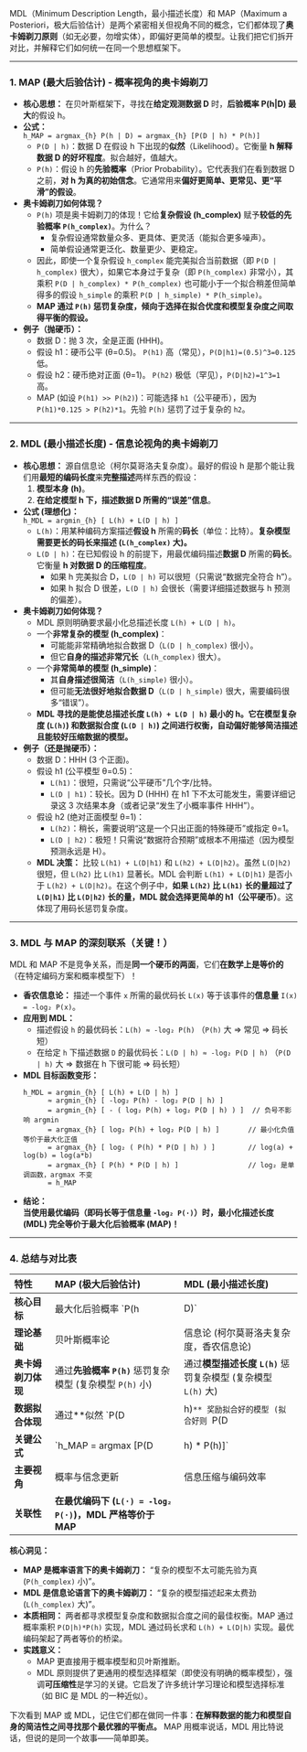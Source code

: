 MDL（Minimum Description Length，最小描述长度）和 MAP（Maximum a Posteriori，极大后验估计）是两个紧密相关但视角不同的概念，它们都体现了**奥卡姆剃刀原则**（如无必要，勿增实体），即偏好更简单的模型。让我们把它们拆开对比，并解释它们如何统一在同一个思想框架下。

---

### 1. MAP (最大后验估计) - 概率视角的奥卡姆剃刀
*   **核心思想：** 在贝叶斯框架下，寻找在**给定观测数据 D** 时，**后验概率 P(h|D) 最大**的假设 h。
*   **公式：**  
    `h_MAP = argmax_{h} P(h | D) = argmax_{h} [P(D | h) * P(h)]`
    *   `P(D | h)`：数据 D 在假设 h 下出现的**似然**（Likelihood）。它衡量 **h 解释数据 D 的好坏程度**。拟合越好，值越大。
    *   `P(h)`：假设 h 的**先验概率**（Prior Probability）。它代表我们在看到数据 D 之前，**对 h 为真的初始信念**。它通常用来**偏好更简单、更常见、更“平滑”的假设**。
*   **奥卡姆剃刀如何体现？**  
    *   `P(h)` 项是奥卡姆剃刀的体现！它给**复杂假设 (h_complex)** 赋予**较低的先验概率 `P(h_complex)`**。为什么？
        *   复杂假设通常数量众多、更具体、更灵活（能拟合更多噪声）。
        *   简单假设通常更泛化、数量更少、更稳定。
    *   因此，即使一个复杂假设 `h_complex` 能完美拟合当前数据（即 `P(D | h_complex)` 很大），如果它本身过于复杂（即 `P(h_complex)` 非常小），其乘积 `P(D | h_complex) * P(h_complex)` 也可能小于一个拟合稍差但简单得多的假设 `h_simple` 的乘积 `P(D | h_simple) * P(h_simple)`。
    *   **MAP 通过 `P(h)` 惩罚复杂度，倾向于选择在拟合优度和模型复杂度之间取得平衡的假设。**
*   **例子（抛硬币）：**
    *   数据 D：抛 3 次，全是正面 (HHH)。
    *   假设 h1：硬币公平 (θ=0.5)。 `P(h1)` 高（常见），`P(D|h1)=(0.5)^3=0.125` 低。
    *   假设 h2：硬币绝对正面 (θ=1)。 `P(h2)` 极低（罕见），`P(D|h2)=1^3=1` 高。
    *   MAP (如设 `P(h1) >> P(h2)`)：可能选择 `h1`（公平硬币），因为 `P(h1)*0.125 > P(h2)*1`。先验 `P(h)` 惩罚了过于复杂的 `h2`。

---

### 2. MDL (最小描述长度) - 信息论视角的奥卡姆剃刀
*   **核心思想：** 源自信息论（柯尔莫哥洛夫复杂度）。最好的假设 h 是那个能让我们用**最短的编码长度**来**完整描述**两样东西的假设：
    1.  **模型本身 (h)**。
    2.  **在给定模型 h 下，描述数据 D 所需的“误差”信息**。
*   **公式 (理想化)：**  
    `h_MDL = argmin_{h} [ L(h) + L(D | h) ]`
    *   `L(h)`：用某种编码方案描述**假设 h** 所需的**码长**（单位：比特）。**复杂模型需要更长的码长来描述 (`L(h_complex)` 大)。**
    *   `L(D | h)`：在已知假设 h 的前提下，用最优编码描述**数据 D** 所需的**码长**。它衡量 **h 对数据 D 的压缩程度**。
        *   如果 h 完美拟合 D，`L(D | h)` 可以很短（只需说“数据完全符合 h”）。
        *   如果 h 拟合 D 很差，`L(D | h)` 会很长（需要详细描述数据与 h 预测的偏差）。
*   **奥卡姆剃刀如何体现？**
    *   MDL 原则明确要求最小化总描述长度 `L(h) + L(D | h)`。
    *   一个**非常复杂的模型 (h_complex)**：
        *   可能能非常精确地拟合数据 D（`L(D | h_complex)` 很小）。
        *   但它**自身的描述非常冗长**（`L(h_complex)` 很大）。
    *   一个**非常简单的模型 (h_simple)**：
        *   其**自身描述很简洁**（`L(h_simple)` 很小）。
        *   但可能**无法很好地拟合数据 D**（`L(D | h_simple)` 很大，需要编码很多“错误”）。
    *   **MDL 寻找的是能使总描述长度 `L(h) + L(D | h)` 最小的 h。它在模型复杂度 (`L(h)`) 和数据拟合度 (`L(D | h)`) 之间进行权衡，自动偏好能够简洁描述且能较好压缩数据的模型。**
*   **例子（还是抛硬币）：**
    *   数据 D：HHH (3 个正面)。
    *   假设 h1 (公平模型 θ=0.5)：
        *   `L(h1)`：很短，只需说“公平硬币”几个字/比特。
        *   `L(D | h1)`：较长。因为 D (HHH) 在 h1 下不太可能发生，需要详细记录这 3 次结果本身（或者记录“发生了小概率事件 HHH”）。
    *   假设 h2 (绝对正面模型 θ=1)：
        *   `L(h2)`：稍长，需要说明“这是一个只出正面的特殊硬币”或指定 θ=1。
        *   `L(D | h2)`：极短！只需说“数据符合预期”或根本不用描述（因为模型预测永远是 H）。
    *   **MDL 决策：** 比较 `L(h1) + L(D|h1)` 和 `L(h2) + L(D|h2)`。虽然 `L(D|h2)` 很短，但 `L(h2)` 比 `L(h1)` 显著长。MDL 会判断 `L(h1) + L(D|h1)` 是否小于 `L(h2) + L(D|h2)`。在这个例子中，**如果 `L(h2)` 比 `L(h1)` 长的量超过了 `L(D|h1)` 比 `L(D|h2)` 长的量，MDL 就会选择更简单的 h1（公平硬币）**。这体现了用码长惩罚复杂度。

---

### 3. MDL 与 MAP 的深刻联系（关键！）
MDL 和 MAP 不是竞争关系，而是**同一个硬币的两面**，它们**在数学上是等价的**（在特定编码方案和概率模型下）！

*   **香农信息论：** 描述一个事件 `x` 所需的最优码长 `L(x)` 等于该事件的**信息量** `I(x) = -log₂ P(x)`。
*   **应用到 MDL：**
    *   描述假设 `h` 的最优码长：`L(h) ≈ -log₂ P(h)` （`P(h)` 大 => 常见 => 码长短）
    *   在给定 `h` 下描述数据 `D` 的最优码长：`L(D | h) ≈ -log₂ P(D | h)` （`P(D | h)` 大 => 数据在 h 下很可能 => 码长短）
*   **MDL 目标函数变形：**
    ```
    h_MDL = argmin_{h} [ L(h) + L(D | h) ]
          ≈ argmin_{h} [ -log₂ P(h) - log₂ P(D | h) ]
          = argmin_{h} [ - ( log₂ P(h) + log₂ P(D | h) ) ]  // 负号不影响 argmin
          = argmax_{h} [ log₂ P(h) + log₂ P(D | h) ]       // 最小化负值等价于最大化正值
          = argmax_{h} [ log₂ ( P(h) * P(D | h) ) ]        // log(a) + log(b) = log(a*b)
          = argmax_{h} [ P(h) * P(D | h) ]                 // log₂ 是单调函数，argmax 不变
          = h_MAP
    ```
*   **结论：**  
    **当使用最优编码（即码长等于信息量 `-log₂ P(·)`）时，最小化描述长度 (MDL) 完全等价于最大化后验概率 (MAP)！**

---

### 4. 总结与对比表

| 特性               | MAP (极大后验估计)                                     | MDL (最小描述长度)                                     |
| :----------------- | :----------------------------------------------------- | :----------------------------------------------------- |
| **核心目标**       | 最大化后验概率 `P(h | D)`                          | 最小化总描述长度 `L(h) + L(D | h)`                |
| **理论基础**       | 贝叶斯概率论                                           | 信息论 (柯尔莫哥洛夫复杂度，香农信息论)                |
| **奥卡姆剃刀体现** | 通过**先验概率 `P(h)`** 惩罚复杂模型 (复杂模型 `P(h)` 小) | 通过**模型描述长度 `L(h)`** 惩罚复杂模型 (复杂模型 `L(h)` 大) |
| **数据拟合体现**   | 通过**似然 `P(D | h)`** 奖励拟合好的模型 (拟合好则 `P(D | h)` 大) | 通过**数据编码长度 `L(D | h)`** 奖励拟合好的模型 (拟合好则 `L(D | h)` 小) |
| **关键公式**       | `h_MAP = argmax [P(D | h) * P(h)]`                  | `h_MDL = argmin [L(h) + L(D | h)]`                   |
| **主要视角**       | 概率与信念更新                                         | 信息压缩与编码效率                                     |
| **关联性**         | **在最优编码下 (`L(·) = -log₂ P(·)`)，MDL 严格等价于 MAP** |                                                        |

**核心洞见：**

*   **MAP 是概率语言下的奥卡姆剃刀：** “复杂的模型不太可能先验为真 (`P(h_complex)` 小)”。
*   **MDL 是信息论语言下的奥卡姆剃刀：** “复杂的模型描述起来太费劲 (`L(h_complex)` 大)”。
*   **本质相同：** 两者都寻求模型复杂度和数据拟合度之间的最佳权衡。MAP 通过概率乘积 `P(D|h)*P(h)` 实现，MDL 通过码长求和 `L(h) + L(D|h)` 实现。最优编码架起了两者等价的桥梁。
*   **实践意义：**
    *   MAP 更直接用于概率模型和贝叶斯推断。
    *   MDL 原则提供了更通用的模型选择框架（即使没有明确的概率模型），强调**可压缩性**是学习的关键。它启发了许多统计学习理论和模型选择标准（如 BIC 是 MDL 的一种近似）。

下次看到 MAP 或 MDL，记住它们都在做同一件事：**在解释数据的能力和模型自身的简洁性之间寻找那个最优雅的平衡点。** MAP 用概率说话，MDL 用比特说话，但说的是同一个故事——简单即美。